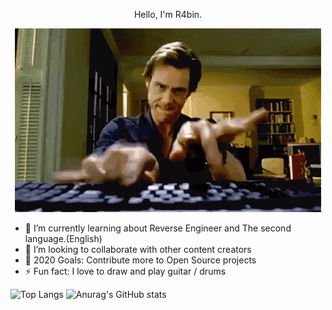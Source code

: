 <p align="center">
    Hello, I'm R4bin.
</p>

<p align="center">
    <img src="typing-jim-carrey.gif" alt="Typing-Jim">
</p>

- 🌱 I’m currently learning about Reverse Engineer and The second language.(English)
- 👯 I’m looking to collaborate with other content creators
- 🥅 2020 Goals: Contribute more to Open Source projects
- ⚡ Fun fact: I love to draw and play guitar / drums

![Top Langs](https://github-readme-stats.vercel.app/api/top-langs/?username=R4bin)
![Anurag's GitHub stats](https://github-readme-stats.vercel.app/api?username=R4bin)

